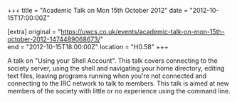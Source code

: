 +++
title = "Academic Talk on Mon 15th October 2012"
date = "2012-10-15T17:00:00Z"

[extra]
original = "https://uwcs.co.uk/events/academic-talk-on-mon-15th-october-2012-1474489068673/"    
end = "2012-10-15T18:00:00Z"
location = "H0.58"
+++

A talk on "Using your Shell Account". This talk covers connecting to the society server, using the shell and navigating your home directory, editing text files, leaving programs running when you're not connected and connecting to the IRC network to talk to members. This talk is aimed at new members of the society with little or no experience using the command line.

